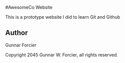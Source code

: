 #AwesomeCo Website

This is a prototype website I did to learn Git and Github

## Author

Gunnar Forcier

Copyright 2045 Gunnar W. Forcier, all rights reserved.